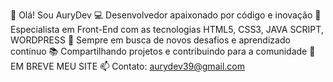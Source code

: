 👋 Olá! Sou AuryDev
💻 Desenvolvedor apaixonado por código e inovação
🌟 Especialista em Front-End com as tecnologias HTML5, CSS3, JAVA SCRIPT, WORDPRESS
🚀 Sempre em busca de novos desafios e aprendizado contínuo
📚 Compartilhando projetos e contribuindo para a comunidade
🔗 EM BREVE MEU SITE
📫 Contato: aurydev39@gmail.com

